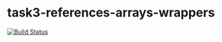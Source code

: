 # task3-references-arrays-wrappers

[![Build Status](https://travis-ci.com/itmo-java-basics-2020/task3-string-spring-swing--N0MeRC1-NhYa.svg?branch=master)](https://travis-ci.com/itmo-java-basics-2020/task3-string-spring-swing--N0MeRC1-NhYa)
